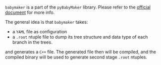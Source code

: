 `babymaker` is a part of the `pyBabyMaker` library. Please refer to the
[official document](https://pybabymaker.readthedocs.io) for more info.

The general idea is that `babymaker` takes:

* a `YAML` file as configuration
* a `.root` ntuple file to dump its tree structure and data type of each branch
    in the trees.

and generates a `C++` file. The generated file then will be compiled, and the
compiled binary will be used to generate second stage `.root` ntuples.
